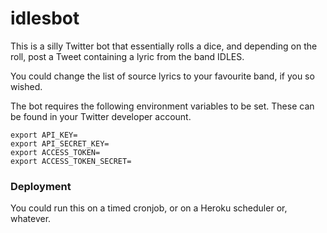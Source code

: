 # idlesbot

This is a silly Twitter bot that essentially rolls a dice, and depending on the roll, post a Tweet containing a lyric from the band IDLES. 

You could change the list of source lyrics to your favourite band, if you so wished.

The bot requires the following environment variables to be set. These can be found in your Twitter developer account.

```
export API_KEY=
export API_SECRET_KEY=
export ACCESS_TOKEN=
export ACCESS_TOKEN_SECRET=
```

### Deployment

You could run this on a timed cronjob, or on a Heroku scheduler or, whatever.
